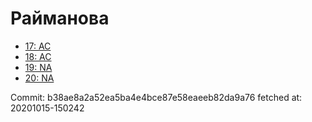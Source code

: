 # Райманова
- [17: AC](17.md)
- [18: AC](18.md)
- [19: NA](19.md)
- [20: NA](20.md)

Commit: b38ae8a2a52ea5ba4e4bce87e58eaeeb82da9a76
 fetched at: 20201015-150242

